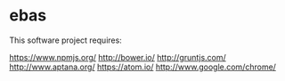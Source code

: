 ebas
====

This software project requires:

https://www.npmjs.org/
http://bower.io/
http://gruntjs.com/
http://www.aptana.org/
https://atom.io/
http://www.google.com/chrome/
